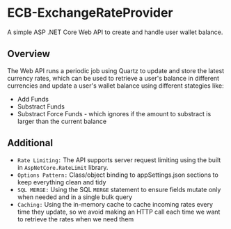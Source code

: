 # ECB-ExchangeRateProvider

A simple ASP .NET Core Web API to create and handle user wallet balance.

## Overview
The Web API runs a periodic job using Quartz to update and store the latest currency rates, which can be used to retrieve a user's balance in different currencies and update a user's wallet balance using different stategies like: 
- Add Funds
- Substract Funds
- Substract Force Funds - which ignores if the amount to substract is larger than the current balance

## Additional
- `Rate Limiting:` The API supports server request limiting using the built in `AspNetCore.RateLimit` library.
- `Options Pattern:` Class/object binding to appSettings.json sections to keep everything clean and tidy
- `SQL MERGE:` Using the SQL `MERGE` statement to ensure fields mutate only when needed and in a single bulk query
- `Caching:` Using the in-memory cache to cache incoming rates every time they update, so we avoid making an HTTP call each time we want to retrieve the rates when we need them 
